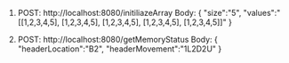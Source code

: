 1. POST: http://localhost:8080/initiliazeArray
Body:
{
"size":"5",
"values":"[[1,2,3,4,5], [1,2,3,4,5], [1,2,3,4,5], [1,2,3,4,5], [1,2,3,4,5]]"
}

2. POST: http://localhost:8080/getMemoryStatus
Body:
{
"headerLocation":"B2",
"headerMovement":"1L2D2U"
}
